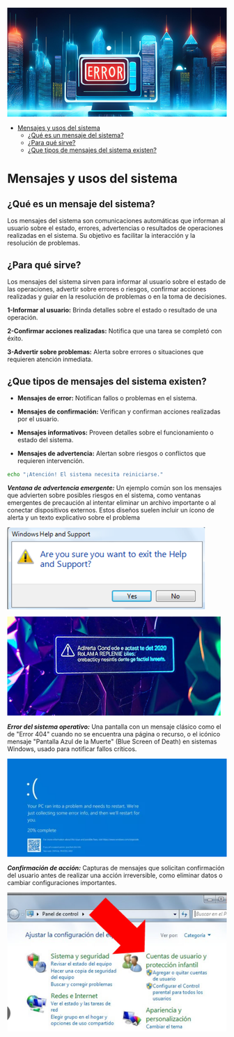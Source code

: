 
![alt text](image-4.png)

- [Mensajes y usos del sistema](#mensajes-y-usos-del-sistema)
  - [¿Qué es un mensaje del sistema?](#qué-es-un-mensaje-del-sistema)
  - [¿Para qué sirve?](#para-qué-sirve)
  - [¿Que tipos de mensajes del sistema existen?](#que-tipos-de-mensajes-del-sistema-existen)


# Mensajes y usos del sistema 

## ¿Qué es un mensaje del sistema?

Los mensajes del sistema son comunicaciones automáticas que informan al usuario sobre el estado, errores, advertencias o resultados de operaciones realizadas en el sistema. Su objetivo es facilitar la interacción y la resolución de problemas.

## ¿Para qué sirve?

Los mensajes del sistema sirven para informar al usuario sobre el estado de las operaciones, advertir sobre errores o riesgos, confirmar acciones realizadas y guiar en la resolución de problemas o en la toma de decisiones.

**1-Informar al usuario:** Brinda detalles sobre el estado o resultado de una operación.

**2-Confirmar acciones realizadas:** Notifica que una tarea se completó con éxito.

**3-Advertir sobre problemas:** Alerta sobre errores o situaciones que requieren atención inmediata.

## ¿Que tipos de mensajes del sistema existen?


- **Mensajes de error:** Notifican fallos o problemas en el sistema.

- **Mensajes de confirmación:** Verifican y confirman acciones realizadas por el usuario.

- **Mensajes informativos:** Proveen detalles sobre el funcionamiento o estado del sistema.

- **Mensajes de advertencia:** Alertan sobre riesgos o conflictos que requieren intervención.


```bash
echo "¡Atención! El sistema necesita reiniciarse." 
```

***Ventana de advertencia emergente:*** Un ejemplo común son los mensajes que advierten sobre posibles riesgos en el sistema, como ventanas emergentes de precaución al intentar eliminar un archivo importante o al conectar dispositivos externos. Estos diseños suelen incluir un ícono de alerta y un texto explicativo sobre el problema

![alt text](image.png)

![alt text](image-3.png)

***Error del sistema operativo:*** Una pantalla con un mensaje clásico como el de "Error 404" cuando no se encuentra una página o recurso, o el icónico mensaje "Pantalla Azul de la Muerte" (Blue Screen of Death) en sistemas Windows, usado para notificar fallos críticos.

![alt text](image-1.png) 

 
 ***Confirmación de acción:*** Capturas de mensajes que solicitan confirmación del usuario antes de realizar una acción irreversible, como eliminar datos o cambiar configuraciones importantes.

![alt text](image-2.png)






